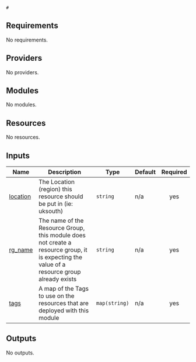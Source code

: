```hcl
#
```
## Requirements

No requirements.

## Providers

No providers.

## Modules

No modules.

## Resources

No resources.

## Inputs

| Name | Description | Type | Default | Required |
|------|-------------|------|---------|:--------:|
| <a name="input_location"></a> [location](#input\_location) | The Location (region) this resource should be put in (ie: uksouth) | `string` | n/a | yes |
| <a name="input_rg_name"></a> [rg\_name](#input\_rg\_name) | The name of the Resource Group, this module does not create a resource group, it is expecting the value of a resource group already exists | `string` | n/a | yes |
| <a name="input_tags"></a> [tags](#input\_tags) | A map of the Tags to use on the resources that are deployed with this module | `map(string)` | n/a | yes |

## Outputs

No outputs.
